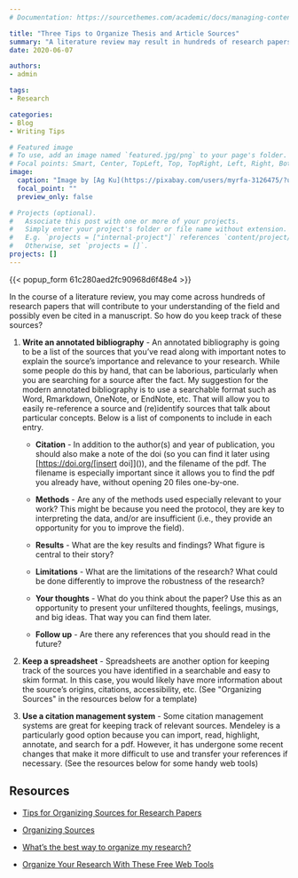 ```yaml
---
# Documentation: https://sourcethemes.com/academic/docs/managing-content/

title: "Three Tips to Organize Thesis and Article Sources"
summary: "A literature review may result in hundreds of research papers that might make it into your draft manuscript. Here are three ways to keep track of them."
date: 2020-06-07

authors: 
- admin

tags: 
- Research

categories: 
- Blog
- Writing Tips

# Featured image
# To use, add an image named `featured.jpg/png` to your page's folder.
# Focal points: Smart, Center, TopLeft, Top, TopRight, Left, Right, BottomLeft, Bottom, BottomRight.
image:
  caption: "Image by [Ag Ku](https://pixabay.com/users/myrfa-3126475/?utm_source=link-attribution&amp;utm_medium=referral&amp;utm_campaign=image&amp;utm_content=1614223) from [Pixabay](https://pixabay.com/?utm_source=link-attribution&amp;utm_medium=referral&amp;utm_campaign=image&amp;utm_content=1614223)"
  focal_point: ""
  preview_only: false

# Projects (optional).
#   Associate this post with one or more of your projects.
#   Simply enter your project's folder or file name without extension.
#   E.g. `projects = ["internal-project"]` references `content/project/deep-learning/index.md`.
#   Otherwise, set `projects = []`.
projects: []
---
```

{{< popup_form 61c280aed2fc90968d6f48e4 >}}

In the course of a literature review, you may come across hundreds of research papers that will contribute to your understanding of the field and possibly even be cited in a manuscript. So how do you keep track of these sources?

1. **Write an annotated bibliography** - An annotated bibliography is going to be a list of the sources that you’ve read along with important notes to explain the source’s importance and relevance to your research. While some people do this by hand, that can be laborious, particularly when you are searching for a source after the fact. My suggestion for the modern annotated bibliography is to use a searchable format such as Word, Rmarkdown, OneNote, or EndNote, etc. That will allow you to easily re-reference a source and (re)identify sources that talk about particular concepts. Below is a list of components to include in each entry.

    * **Citation** - In addition to the author(s) and year of publication, you should also make a note of the doi (so you can find it later using [https://doi.org/[insert doi]]()), and the filename of the pdf. The filename is especially important since it allows you to find the pdf you already have, without opening 20 files one-by-one.

    * **Methods** - Are any of the methods used especially relevant to your work? This might be because you need the protocol, they are key to interpreting the data, and/or are insufficient (i.e., they provide an opportunity for you to improve the field).

    * **Results** - What are the key results and findings? What figure is central to their story?

    * **Limitations** - What are the limitations of the research? What could be done differently to improve the robustness of the research?

    * **Your thoughts** - What do you think about the paper? Use this as an opportunity to present your unfiltered thoughts, feelings, musings, and big ideas. That way you can find them later.

    * **Follow up** - Are there any references that you should read in the future?

1. **Keep a spreadsheet** - Spreadsheets are another option for keeping track of the sources you have identified in a searchable and easy to skim format. In this case, you would likely have more information about the source’s origins, citations, accessibility, etc. (See "Organizing Sources" in the resources below for a template)

1. **Use a citation management system** - Some citation management systems are great for keeping track of relevant sources. Mendeley is a particularly good option because you can import, read, highlight, annotate, and search for a pdf. However, it has undergone some recent changes that make it more difficult to use and transfer your references if necessary. (See the resources below for some handy web tools)


## Resources

* [Tips for Organizing Sources for Research Papers](https://habitsofatravellingarchaeologist.com/tips-for-organizing-sources-for-research-papers/)

* [Organizing Sources](https://research.ewu.edu/c.php?g=53632&p=2986487)

* [What’s the best way to organize my research?](https://beryliveylibrary.wordpress.com/2018/02/13/organize-research/)

* [Organize Your Research With These Free Web Tools](https://www.lifewire.com/organize-research-3483046)
